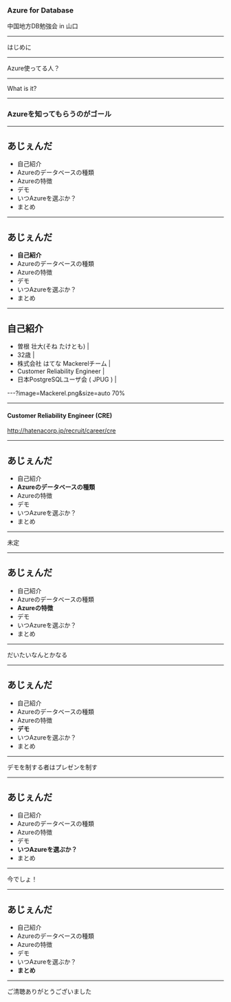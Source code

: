 ### Azure for Database
中国地方DB勉強会 in 山口

---

はじめに

---

Azure使ってる人？

---

What is it?

--- 

### Azureを知ってもらうのがゴール

---

## あじぇんだ
- 自己紹介
- Azureのデータベースの種類
- Azureの特徴
- デモ
- いつAzureを選ぶか？
- まとめ

---

## あじぇんだ
- **自己紹介**
- Azureのデータベースの種類
- Azureの特徴
- デモ
- いつAzureを選ぶか？
- まとめ

---

## 自己紹介
- 曽根 壮大(そね たけとも) | 
- 32歳 | 
- 株式会社 はてな Mackerelチーム | 
- Customer Reliability Engineer | 
- 日本PostgreSQLユーザ会 ( JPUG ) | 

---?image=Mackerel.png&size=auto 70%

---

#### Customer Reliability Engineer (CRE)

http://hatenacorp.jp/recruit/career/cre

---

## あじぇんだ
- 自己紹介
- **Azureのデータベースの種類**
- Azureの特徴
- デモ
- いつAzureを選ぶか？
- まとめ

---

未定

---

## あじぇんだ
- 自己紹介
- Azureのデータベースの種類
- **Azureの特徴**
- デモ
- いつAzureを選ぶか？
- まとめ

---

だいたいなんとかなる

---

## あじぇんだ
- 自己紹介
- Azureのデータベースの種類
- Azureの特徴
- **デモ**
- いつAzureを選ぶか？
- まとめ

---

デモを制する者はプレゼンを制す

---

## あじぇんだ
- 自己紹介
- Azureのデータベースの種類
- Azureの特徴
- デモ
- **いつAzureを選ぶか？**
- まとめ

---

今でしょ！

---

## あじぇんだ
- 自己紹介
- Azureのデータベースの種類
- Azureの特徴
- デモ
- いつAzureを選ぶか？
- **まとめ**

---

ご清聴ありがとうございました

